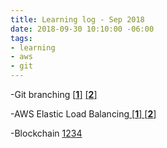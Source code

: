 ```yaml
---
title: Learning log - Sep 2018
date: 2018-09-30 10:10:00 -06:00
tags:
- learning
- aws
- git
---
```


-Git branching   [[**1**]](http://lab.github.com)      [   [**2**]   ](https://git-scm.com/book/en/v1/Git-Branching-What-a-Branch-Is)

-AWS Elastic Load Balancing[ [**1**] ](https://docs.bitnami.com/aws/how-to/configure-elb-ssl-aws/)[ [**2**] ](https://www.aws.training)

-Blockchain [1](https://www.youtube.com/watch?v=Lx9zgZCMqXE)[2](https://www.youtube.com/watch?v=y3dqhixzGVo)[3](http://graphics.reuters.com/TECHNOLOGY-BLOCKCHAIN/010070P11GN/index.html)[4](https://lhartikk.github.io/)